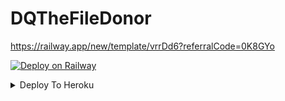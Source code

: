 # DQTheFileDonor

https://railway.app/new/template/vrrDd6?referralCode=0K8GYo

[![Deploy on Railway](https://railway.app/button.svg)](https://railway.app/new/template/vrrDd6?referralCode=0K8GYo)


<details><summary>Deploy To Heroku</summary>
<p>
<br>
<a href="https://heroku.com/deploy?template=https://github.com/SPARKBRO/DQTheFileDonor">
  <img src="https://www.herokucdn.com/deploy/button.svg" alt="Deploy To Heroku">
</a>
</p>
</details>

